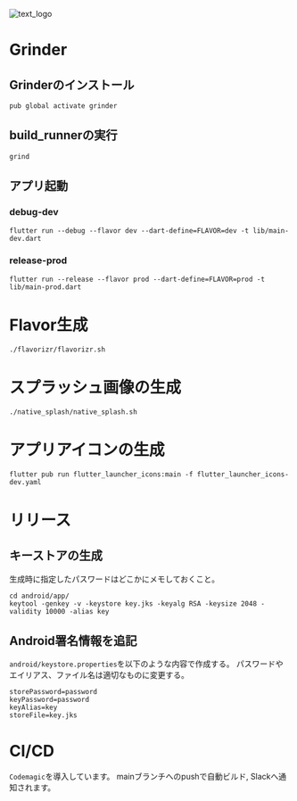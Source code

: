 ![text_logo](https://user-images.githubusercontent.com/35668159/130312182-c8c7ebc3-f06b-47d4-8424-37e17e1dcba2.png)

# Grinder
## Grinderのインストール
```shell
pub global activate grinder
```

## build_runnerの実行
```shell
grind
```

## アプリ起動
### debug-dev
```shell
flutter run --debug --flavor dev --dart-define=FLAVOR=dev -t lib/main-dev.dart
```

### release-prod
```shell
flutter run --release --flavor prod --dart-define=FLAVOR=prod -t lib/main-prod.dart
```

# Flavor生成
```shell
./flavorizr/flavorizr.sh
```

# スプラッシュ画像の生成
```shell
./native_splash/native_splash.sh
```

# アプリアイコンの生成
```shell
flutter pub run flutter_launcher_icons:main -f flutter_launcher_icons-dev.yaml
```

# リリース
## キーストアの生成
生成時に指定したパスワードはどこかにメモしておくこと。
```shell
cd android/app/
keytool -genkey -v -keystore key.jks -keyalg RSA -keysize 2048 -validity 10000 -alias key
```

## Android署名情報を追記
`android/keystore.properties`を以下のような内容で作成する。
パスワードやエイリアス、ファイル名は適切なものに変更する。
```shell
storePassword=password
keyPassword=password
keyAlias=key
storeFile=key.jks
```

# CI/CD
`Codemagic`を導入しています。
mainブランチへのpushで自動ビルド, Slackへ通知されます。